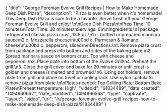 {
    "title": "George Foreman Evolve Grill Recipes | How to Make Homemade Deep Dish Pizza",
    "description": "Pizza is even better when it's homemade! This Deep Dish Pizza is sure to be a favorite. Serve fresh off your George Foreman Evolve Grill and enjoy! \n\nDeep Dish Pizza\n\nPrep Time: 10 minutes\nTotal Time: 30 minutes\nServings: 6\n\nIngredients:\n1 package refrigerated classic pizza crust, 13.8 oz.\n1 c. bottled or prepared marinara sauce\n2 c. Mozzarella cheese\n\u00bd c. Parmesan & Romano cheese\n\u00bd c. pepperoni, sliced\n\nDirections:\n1. Remove pizza crust from package and press into bottom and sides of the baking plate.\n2. Spread marinara sauce on bottom crust. Top with cheese and pepperoni.\n3. Place plate into bottom of the Evolve Grill\n4. Preheat the grill.\n5. Close the grill cover and bake for 20 minutes or until crust is golden and cheese is melted and browned.\n6. Using pot holders, remove plate from grill and place on trivet or cooling rack. Use nylon spatula to remove pizza from plate.\n\nPlates needed: Top Grilling Plate; Bottom Bake Plate\nPreheat temperature: High",
    "videoid": "91834489",
    "date_created": "1494960662",
    "date_modified": "1494966563",
    "type": "captivate",
    "layout": "video",
    "url": "\/v\/george-foreman-evolve-grill-recipes-how-to-make-homemade-deep-dish-pizza\/91834489"
}